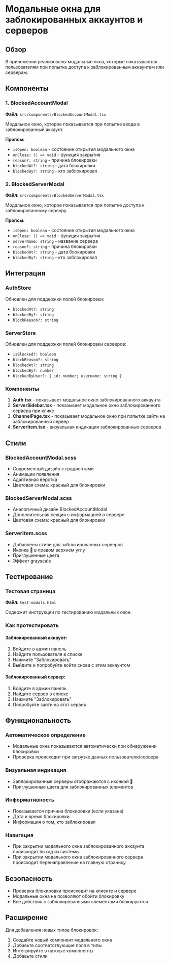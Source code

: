 # Модальные окна для заблокированных аккаунтов и серверов

## Обзор

В приложении реализованы модальные окна, которые показываются пользователям при попытке доступа к заблокированным аккаунтам или серверам.

## Компоненты

### 1. BlockedAccountModal
**Файл:** `src/components/BlockedAccountModal.tsx`

Модальное окно, которое показывается при попытке входа в заблокированный аккаунт.

**Пропсы:**
- `isOpen: boolean` - состояние открытия модального окна
- `onClose: () => void` - функция закрытия
- `reason?: string` - причина блокировки
- `blockedAt?: string` - дата блокировки
- `blockedBy?: string` - кто заблокировал

### 2. BlockedServerModal
**Файл:** `src/components/BlockedServerModal.tsx`

Модальное окно, которое показывается при попытке доступа к заблокированному серверу.

**Пропсы:**
- `isOpen: boolean` - состояние открытия модального окна
- `onClose: () => void` - функция закрытия
- `serverName: string` - название сервера
- `reason?: string` - причина блокировки
- `blockedAt?: string` - дата блокировки
- `blockedBy?: string` - кто заблокировал

## Интеграция

### AuthStore
Обновлен для поддержки полей блокировки:
- `blockedAt?: string`
- `blockedBy?: string`
- `blockReason?: string`

### ServerStore
Обновлен для поддержки полей блокировки серверов:
- `isBlocked?: boolean`
- `blockReason?: string`
- `blockedAt?: string`
- `blockedBy?: number`
- `blockedByUser?: { id: number; username: string }`

### Компоненты
1. **Auth.tsx** - показывает модальное окно заблокированного аккаунта
2. **ServerSidebar.tsx** - показывает модальное окно заблокированного сервера при клике
3. **ChannelPage.tsx** - показывает модальное окно при попытке зайти на заблокированный сервер
4. **ServerItem.tsx** - визуальная индикация заблокированных серверов

## Стили

### BlockedAccountModal.scss
- Современный дизайн с градиентами
- Анимации появления
- Адаптивная верстка
- Цветовая схема: красный для блокировки

### BlockedServerModal.scss
- Аналогичный дизайн BlockedAccountModal
- Дополнительная секция с информацией о сервере
- Цветовая схема: красный для блокировки

### ServerItem.scss
- Добавлены стили для заблокированных серверов
- Иконка 🚫 в правом верхнем углу
- Приглушенные цвета
- Эффект grayscale

## Тестирование

### Тестовая страница
**Файл:** `test-modals.html`

Содержит инструкции по тестированию модальных окон.

### Как протестировать

#### Заблокированный аккаунт:
1. Войдите в админ панель
2. Найдите пользователя в списке
3. Нажмите "Заблокировать"
4. Выйдите и попробуйте войти снова с этим аккаунтом

#### Заблокированный сервер:
1. Войдите в админ панель
2. Найдите сервер в списке
3. Нажмите "Заблокировать"
4. Попробуйте зайти на этот сервер

## Функциональность

### Автоматическое определение
- Модальные окна показываются автоматически при обнаружении блокировки
- Проверка происходит при загрузке данных пользователя/сервера

### Визуальная индикация
- Заблокированные серверы отображаются с иконкой 🚫
- Приглушенные цвета для заблокированных элементов

### Информативность
- Показывается причина блокировки (если указана)
- Дата и время блокировки
- Информация о том, кто заблокировал

### Навигация
- При закрытии модального окна заблокированного аккаунта происходит выход из системы
- При закрытии модального окна заблокированного сервера происходит перенаправление на главную страницу

## Безопасность

- Проверка блокировки происходит на клиенте и сервере
- Модальные окна не позволяют обойти блокировку
- Все действия с заблокированными элементами блокируются

## Расширение

Для добавления новых типов блокировок:
1. Создайте новый компонент модального окна
2. Добавьте соответствующие поля в типы
3. Интегрируйте в нужные компоненты
4. Добавьте стили 